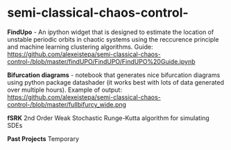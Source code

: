 # semi-classical-chaos-control-


**FindUpo** - An ipython widget that is designed to estimate the location of unstable periodic orbits in chaotic systems using the reccurence principle and machine learning clustering algorithms. Guide: https://github.com/alexeistepa/semi-classical-chaos-control-/blob/master/findUPO/FindUPO/FindUPO%20Guide.ipynb

**Bifurcation diagrams** - notebook that generates nice bifurcation diagrams using python package datashader (it works best with lots of data generated over multiple hours). Example of output: https://github.com/alexeistepa/semi-classical-chaos-control-/blob/master/fullbifurcy_wide.png

**fSRK** 2nd Order Weak Stochastic Runge-Kutta algorithm for simulating SDEs

**Past Projects** Temporary
